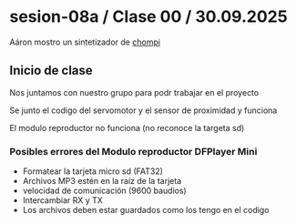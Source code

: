 # sesion-08a / Clase 00 / 30.09.2025

Aáron mostro un sintetizador de [chompi](https://chompiclub.com/?srsltid=AfmBOoo2Sy8_3jn8NwnIu6cwiAqlvccJxFe7TZNzB6MteQ_q5BrRmyWa)

## Inicio de clase 

Nos juntamos con nuestro grupo para podr trabajar en el proyecto

Se junto el codigo del servomotor y el sensor de proximidad y funciona 

El modulo reproductor no funciona (no reconoce la targeta sd)

### Posibles errores del Modulo reproductor DFPlayer Mini

- Formatear la tarjeta micro sd (FAT32)
- Archivos MP3 estén en la raíz de la tarjeta
- velocidad de comunicación (9600 baudios)
- Intercambiar RX y TX
- Los archivos deben estar guardados como los tengo en el codigo 
